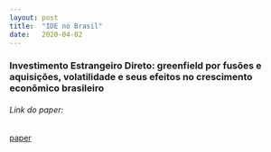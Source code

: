 ```yaml
---
layout: post
title:  "IDE no Brasil"
date:   2020-04-02
---
```


### Investimento Estrangeiro Direto: greenfield por fusões e aquisições, volatilidade e seus efeitos no crescimento econômico brasileiro

###### Link do paper:
[paper](https://mj-ribeiro.github.io/eco3.pdf)

